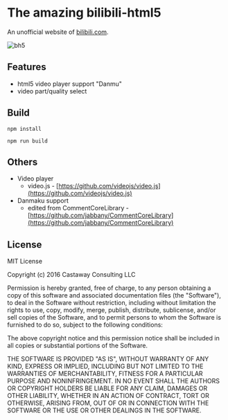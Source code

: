 #  The amazing bilibili-html5

An unofficial website of [bilibili.com](http://bilibili.com). 


![bh5](docs/bh5.png)


## Features


* html5 video player support "Danmu"
* video part/quality select

## Build


```
npm install 

npm run build

```

## Others

* Video player
  * video.js - [https://github.com/videojs/video.js](https://github.com/videojs/video.js)
* Danmaku support
  * edited from CommentCoreLibrary - [https://github.com/jabbany/CommentCoreLibrary](https://github.com/jabbany/CommentCoreLibrary)

## License

MIT License

Copyright (c) 2016 Castaway Consulting LLC

Permission is hereby granted, free of charge, to any person obtaining a copy
of this software and associated documentation files (the "Software"), to deal
in the Software without restriction, including without limitation the rights
to use, copy, modify, merge, publish, distribute, sublicense, and/or sell
copies of the Software, and to permit persons to whom the Software is
furnished to do so, subject to the following conditions:

The above copyright notice and this permission notice shall be included in all
copies or substantial portions of the Software.

THE SOFTWARE IS PROVIDED "AS IS", WITHOUT WARRANTY OF ANY KIND, EXPRESS OR
IMPLIED, INCLUDING BUT NOT LIMITED TO THE WARRANTIES OF MERCHANTABILITY,
FITNESS FOR A PARTICULAR PURPOSE AND NONINFRINGEMENT. IN NO EVENT SHALL THE
AUTHORS OR COPYRIGHT HOLDERS BE LIABLE FOR ANY CLAIM, DAMAGES OR OTHER
LIABILITY, WHETHER IN AN ACTION OF CONTRACT, TORT OR OTHERWISE, ARISING FROM,
OUT OF OR IN CONNECTION WITH THE SOFTWARE OR THE USE OR OTHER DEALINGS IN THE
SOFTWARE.
